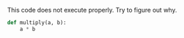 This code does not execute properly. Try to figure out why.


```py
def multiply(a, b):
    a * b
```
